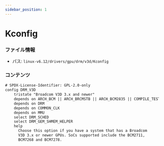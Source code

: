 ```yaml
---
sidebar_position: 1
---
```

# Kconfig

### ファイル情報

- パス: `linux-v6.12/drivers/gpu/drm/v3d/Kconfig`

### コンテンツ

```txt
# SPDX-License-Identifier: GPL-2.0-only
config DRM_V3D
	tristate "Broadcom V3D 3.x and newer"
	depends on ARCH_BCM || ARCH_BRCMSTB || ARCH_BCM2835 || COMPILE_TEST
	depends on DRM
	depends on COMMON_CLK
	depends on MMU
	select DRM_SCHED
	select DRM_GEM_SHMEM_HELPER
	help
	  Choose this option if you have a system that has a Broadcom
	  V3D 3.x or newer GPUs. SoCs supported include the BCM2711,
	  BCM7268 and BCM7278.

```
